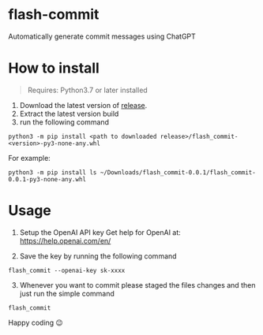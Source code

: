 # flash-commit

Automatically generate commit messages using ChatGPT

# How to install

> Requires: Python3.7 or later installed

1. Download the latest version of [release](https://github.com/KuaqSon/flash-commit/releases).
2. Extract the latest version build
3. run the following command

```
python3 -m pip install <path to downloaded release>/flash_commit-<version>-py3-none-any.whl
```

For example:

```
python3 -m pip install ls ~/Downloads/flash_commit-0.0.1/flash_commit-0.0.1-py3-none-any.whl
```

# Usage

1. Setup the OpenAI API key
   Get help for OpenAI at: https://help.openai.com/en/

2. Save the key by running the following command

```
flash_commit --openai-key sk-xxxx
```

3. Whenever you want to commit please staged the files changes and then just run the simple command

```
flash_commit
```

Happy coding :wink:
